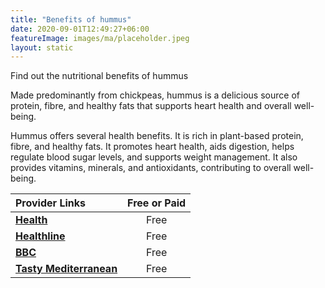 ```yaml
---
title: "Benefits of hummus"
date: 2020-09-01T12:49:27+06:00
featureImage: images/ma/placeholder.jpeg
layout: static
---
```


Find out the nutritional benefits of hummus

Made predominantly from chickpeas, hummus is a delicious source of protein, fibre, and healthy fats that supports heart health and overall well-being.

Hummus offers several health benefits. It is rich in plant-based protein, fibre, and healthy fats. It promotes heart health, aids digestion, helps regulate blood sugar levels, and supports weight management. It also provides vitamins, minerals, and antioxidants, contributing to overall well-being.

| Provider Links      | Free or Paid  |  
| :-----------          | :--------------:      |  
| [**Health**](https://www.health.com/nutrition/is-hummus-healthy) | Free  | 
| [**Healthline**](https://www.healthline.com/nutrition/is-hummus-healthy) | Free  | 
| [**BBC**](https://www.bbc.co.uk/food/hummus) | Free  | 
| [**Tasty Mediterranean**](https://tastymediterranean.com/2022/06/08/all-about-hummus-history-origin-and-servings/) | Free  | 
  

<br/><br/>






